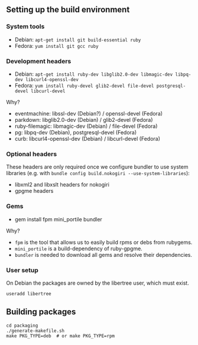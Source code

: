 ## Setting up the build environment

### System tools

- Debian: `apt-get install git build-essential ruby`
- Fedora: `yum install git gcc ruby`

### Development headers

- Debian: `apt-get install ruby-dev libglib2.0-dev libmagic-dev libpq-dev libcurl4-openssl-dev`
- Fedora: `yum install ruby-devel glib2-devel file-devel postgresql-devel libcurl-devel`

Why?

- eventmachine: libssl-dev (Debian?) / openssl-devel (Fedora)
- parkdown: libglib2.0-dev (Debian) / glib2-devel (Fedora)
- ruby-filemagic: libmagic-dev (Debian) / file-devel (Fedora)
- pg: libpq-dev (Debian), postgresql-devel (Fedora)
- curb: libcurl4-openssl-dev (Debian) / libcurl-devel (Fedora)

### Optional headers

These headers are only required once we configure bundler to use
system libraries (e.g. with `bundle config build.nokogiri
--use-system-libraries`):

- libxml2 and libxslt headers for nokogiri
- gpgme headers

### Gems

- gem install fpm mini_portile bundler

Why?

- `fpm` is the tool that allows us to easily build rpms or debs from rubygems.
- `mini_portile` is a build-dependency of ruby-gpgme.
- `bundler` is needed to download all gems and resolve their dependencies.

### User setup

On Debian the packages are owned by the libertree user, which must exist.

    useradd libertree


## Building packages

~~~
cd packaging
./generate-makefile.sh
make PKG_TYPE=deb  # or make PKG_TYPE=rpm
~~~
